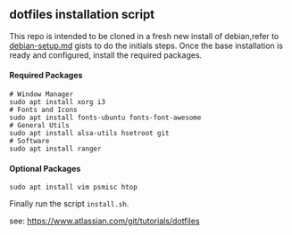 ## dotfiles installation script
This repo is intended to be cloned in a fresh new install of debian,refer to [debian-setup.md](https://gist.github.com/alemures/bb9625bb909b7ddf45c03e766359010e) gists to do the initials steps. Once the base installation is ready and configured, install the required packages.

#### Required Packages
```
# Window Manager
sudo apt install xorg i3
# Fonts and Icons
sudo apt install fonts-ubuntu fonts-font-awesome
# General Utils
sudo apt install alsa-utils hsetroot git
# Software
sudo apt install ranger
```

#### Optional Packages
```
sudo apt install vim psmisc htop
```

Finally run the script `install.sh`.

see: https://www.atlassian.com/git/tutorials/dotfiles
